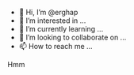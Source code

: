 - 👋 Hi, I’m @erghap
- 👀 I’m interested in ...
- 🌱 I’m currently learning ...
- 💞️ I’m looking to collaborate on ...
- 📫 How to reach me ...

<!---
erghap/erghap is a ✨ special ✨ repository because its `README.md` (this file) appears on your GitHub profile.
You can click the Preview link to take a look at your changes.
--->

Hmm
